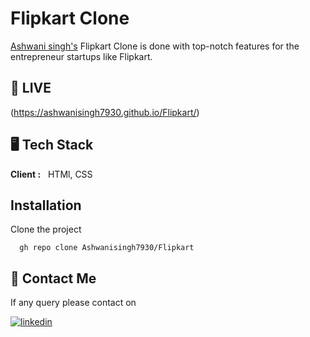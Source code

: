 # Flipkart Clone
[Ashwani singh's](https://github.com/ashwanisingh7930/) Flipkart Clone is done with top-notch features for the entrepreneur startups like Flipkart.
## 🚀 LIVE
(https://ashwanisingh7930.github.io/Flipkart/)
##  🖥️ Tech Stack
**Client :** &nbsp; HTMl, CSS
## Installation

Clone the project
```GitHub CLI
  gh repo clone Ashwanisingh7930/Flipkart
```
##  👋 Contact Me

If any query please contact on 


[![linkedin](https://img.shields.io/badge/linkedin-0A66C2?style=for-the-badge&logo=linkedin&logoColor=white)](https://www.linkedin.com/in/ashwanisingh7930)
